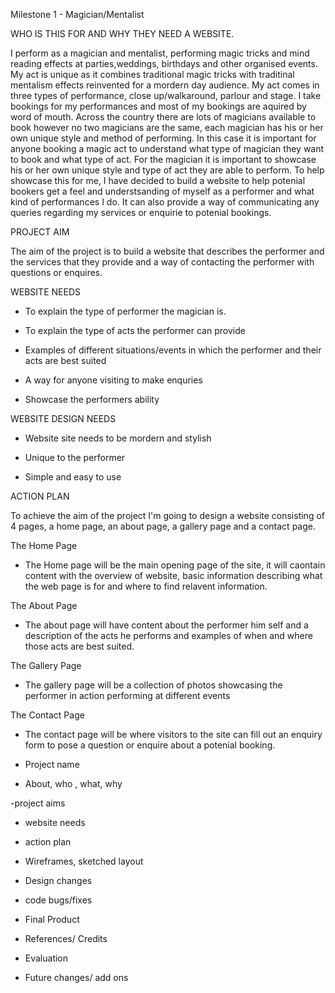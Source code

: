 Milestone 1 - Magician/Mentalist

WHO IS THIS FOR AND WHY THEY NEED A WEBSITE.

I perform as a magician and mentalist, performing magic tricks and mind reading effects at parties,weddings, birthdays and other organised events. My act is unique as it combines traditional magic tricks  with traditinal mentalism effects reinvented for a mordern day audience. My act comes in three types of performance, close up/walkaround, parlour and stage. I take bookings for my performances and most of my bookings are aquired by word of mouth. Across the country there are lots of magicians available to book however no two magicians are the same, each magician has his or her own unique style and method of performing. In this case it is important for anyone booking a magic act to understand what type of magician they want to book and what type of act. For the magician it is important to showcase his or her own unique style and type of act they are able to perform. To help showcase this for me, I have decided to build a website to help potenial bookers get a feel and understsanding of myself as a performer and what kind of performances I do. It can also provide a way of communicating any queries regarding my services or enquirie to potenial bookings.

PROJECT AIM

The aim of the project is to build a website that describes the performer and the services that they provide and a way of contacting the performer with questions or enquires.

WEBSITE NEEDS

- To explain the type of performer the magician is.

- To explain the type of acts the performer can provide 

- Examples of different situations/events in which the performer and their acts are best suited

- A way for anyone visiting to make enquries 

- Showcase the performers ability

WEBSITE DESIGN NEEDS

- Website site needs to be mordern and stylish

- Unique to the performer

- Simple and easy to use

ACTION PLAN

To achieve the aim of the project I'm going to design a website consisting of 4 pages, a home page, an about page, a gallery page and a contact page.

The Home Page

- The Home page will be the main opening page of the site, it will caontain content with the overview of website, basic information describing what the web page is for and where to find relavent information.

The About Page 

- The about page will have content about the performer him self and a description of the acts he performs and examples of when and where those acts are best suited.

The Gallery Page

- The gallery page will be a collection of photos showcasing the performer in action performing at different events

The Contact Page 

- The contact page will be where visitors to the site can fill out an enquiry form to pose a question or enquire about a potenial booking.




- Project name

- About, who , what, why

-project aims

- website needs

- action plan

- Wireframes, sketched layout

- Design changes 

- code bugs/fixes

- Final Product

- References/ Credits 

- Evaluation

- Future changes/ add ons 
